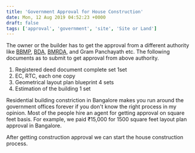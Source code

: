```yaml
---
title: 'Government Approval for House Construction'
date: Mon, 12 Aug 2019 04:52:23 +0000
draft: false
tags: ['approval', 'government', 'site', 'Site or Land']
---
```


The owner or the builder has to get the approval from a different authority like [BBMP](http://bbmp.gov.in/), [BDA](http://bdabangalore.org/eng/), [BMRDA](http://bmrda.karnataka.gov.in/), and Gram Panchayath etc. The following documents as to submit to get approval from above authority.

1.  Registered deed document complete set 1set
2.  EC, RTC, each one copy
3.  Geometrical layout plan blueprint 4 sets
4.  Estimation of the building 1 set

Residential building constriction in Bangalore makes you run around the government offices forever if you don't know the right process in my opinion. Most of the people hire an agent for getting approval on square feet basis. For example, we paid ₹15,000 for 1500 square feet layout plan approval in Bangalore.

After getting construction approval we can start the house construction process.